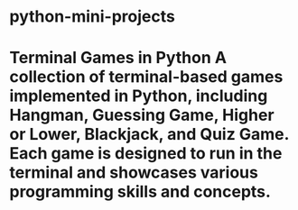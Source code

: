 # python-mini-projects
# Terminal Games in Python  A collection of terminal-based games implemented in Python, including Hangman, Guessing Game, Higher or Lower, Blackjack, and Quiz Game. Each game is designed to run in the terminal and showcases various programming skills and concepts.
